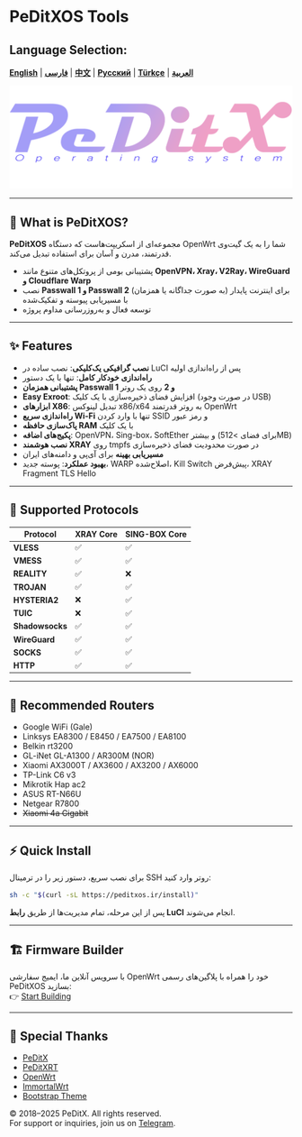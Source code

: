 # PeDitXOS Tools  

## Language Selection:

[**English**](README.md) | [**فارسی**](README_fa.md) | [**中文**](README_zh.md) | [**Русский**](README_ru.md) | [**Türkçe**](README_tr.md) | [**العربية**](README_ar.md)

![PeDitX Banner](https://raw.githubusercontent.com/peditx/luci-theme-peditx/refs/heads/main/luasrc/brand.png)  

---

## 🚀 What is PeDitXOS?  
**PeDitXOS** مجموعه‌ای از اسکریپت‌هاست که دستگاه OpenWrt شما را به یک گیت‌وی قدرتمند، مدرن و آسان برای استفاده تبدیل می‌کند.  

- پشتیبانی بومی از پروتکل‌های متنوع مانند **OpenVPN، Xray، V2Ray، WireGuard و Cloudflare Warp**  
- نصب **Passwall 1 و Passwall 2** (به صورت جداگانه یا همزمان) برای اینترنت پایدار با مسیریابی پیوسته و تفکیک‌شده  
- توسعه فعال و به‌روزرسانی مداوم پروژه  

---

## ✨ Features  
- **نصب گرافیکی یک‌کلیکی**: نصب ساده در LuCI پس از راه‌اندازی اولیه  
- **راه‌اندازی خودکار کامل**: تنها با یک دستور  
- **پشتیبانی همزمان Passwall 1 و 2** روی یک روتر  
- **Easy Exroot**: افزایش فضای ذخیره‌سازی با یک کلیک (در صورت وجود USB)  
- **ابزارهای X86**: تبدیل لینوکس x86/x64 به روتر قدرتمند OpenWrt  
- **راه‌اندازی سریع Wi-Fi** تنها با وارد کردن SSID و رمز عبور  
- **پاک‌سازی حافظه RAM** با یک کلیک  
- **پکیج‌های اضافه**: OpenVPN، Sing-box، SoftEther و بیشتر (برای فضای >512MB)  
- **نصب هوشمند XRAY** روی tmpfs در صورت محدودیت فضای ذخیره‌سازی  
- **مسیریابی بهینه** برای آی‌پی و دامنه‌های ایران  
- **بهبود عملکرد**: پوسته جدید، WARP اصلاح‌شده، Kill Switch پیش‌فرض، XRAY Fragment TLS Hello  

---

## 📡 Supported Protocols  

| Protocol      | XRAY Core | SING-BOX Core |
|---------------|-----------|---------------|
| **VLESS**     | ✅         | ✅             |
| **VMESS**     | ✅         | ✅             |
| **REALITY**   | ✅         | ❌             |
| **TROJAN**    | ✅         | ✅             |
| **HYSTERIA2** | ❌         | ✅             |
| **TUIC**      | ❌         | ✅             |
| **Shadowsocks** | ✅       | ✅             |
| **WireGuard** | ✅         | ✅             |
| **SOCKS**     | ✅         | ✅             |
| **HTTP**      | ✅         | ✅             |

---

## 📶 Recommended Routers  
- Google WiFi (Gale)  
- Linksys EA8300 / E8450 / EA7500 / EA8100  
- Belkin rt3200  
- GL-iNet GL-A1300 / AR300M (NOR)  
- Xiaomi AX3000T / AX3600 / AX3200 / AX6000  
- TP-Link C6 v3  
- Mikrotik Hap ac2  
- ASUS RT-N66U  
- Netgear R7800  
- ~~Xiaomi 4a Gigabit~~  

---

## ⚡ Quick Install  
برای نصب سریع، دستور زیر را در ترمینال SSH روتر وارد کنید:  

```bash
sh -c "$(curl -sL https://peditxos.ir/install)"
```  

پس از این مرحله، تمام مدیریت‌ها از طریق **رابط LuCI** انجام می‌شوند.  

---

## 🏗️ Firmware Builder  
با سرویس آنلاین ما، ایمیج سفارشی OpenWrt خود را همراه با پلاگین‌های رسمی PeDitXOS بسازید:  
👉 [Start Building](https://peditxos.ir)  

---

## 🙏 Special Thanks  

- [PeDitX](https://github.com/peditx)
- [PeDitXRT](https://github.com/peditx/peditxrt)
- [OpenWrt](https://github.com/openwrt)
- [ImmortalWrt](https://github.com/immortalwrt)
- [Bootstrap Theme](https://github.com/twbs/bootstrap)



© 2018–2025 PeDitX. All rights reserved.  
For support or inquiries, join us on [Telegram](https://t.me/peditx).
